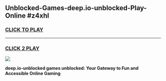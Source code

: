 
## Unblocked-Games-deep.io-unblocked-Play-Online #z4xhl
<h3>
<a href="https://news.freeplayer.one?title=deep.io-unblocked&ref=3">CLICK TO PLAY</a></h3>
<hr>

<h3>
<a href="https://news.freeplayer.one?title=deep.io-unblocked&ref=3">CLICK 2 PLAY</a>
  
</h3>

<a href="https://news.freeplayer.one?title=deep.io-unblocked&ref=3"><img src="https://clearcache.store/games.png"></a>


**deep.io-unblocked games unblocked: Your Gateway to Fun and Accessible Online Gaming**
